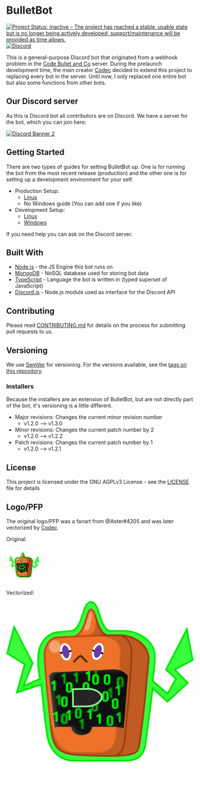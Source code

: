 # BulletBot

[![Project Status: Inactive – The project has reached a stable, usable state but is no longer being actively developed; support/maintenance will be provided as time allows.](https://www.repostatus.org/badges/latest/inactive.svg)](https://www.repostatus.org/#inactive)
[![Discord](https://discordapp.com/api/guilds/630139225869647913/widget.png)](https://discord.gg/74py7yd)

This is a general-purpose Discord bot that originated from a webhook problem in the [Code Bullet and Co](https://discord.gg/3wTEZkh) server. During the prelaunch development time, the main creator [Codec](https://github.com/Jet132) decided to extend this project to replacing every bot in the server. Until now, I only replaced one entire bot but also some functions from other bots.

## Our Discord server

As this is Discord bot all contributors are on Discord. We have a server for the bot, which you can join here:

[![Discord Banner 2](https://discordapp.com/api/guilds/630139225869647913/widget.png?style=banner2)](https://discord.gg/74py7yd)

## Getting Started

There are two types of guides for setting BulletBot up. One is for running the bot from the most recent release (production) and the other one is for setting up a development environment for your self.

- Production Setup:
  - [Linux](https://bulletbot.readthedocs.io/en/latest/Setup-Guides/Production/Linux-Prod-Setup-Guide/)
  - No Windows guide (You can add one if you like)
- Development Setup:
  - [Linux](https://bulletbot.readthedocs.io/en/latest/Setup-Guides/Development/Linux-Dev-Setup-Guide/)
  - [Windows](https://bulletbot.readthedocs.io/en/latest/Setup-Guides/Development/Windows-Dev-Setup-Guide/)

If you need help you can ask on the Discord server.

## Built With

- [Node.js](https://nodejs.org) - the JS Engine this bot runs on
- [MongoDB](https://www.mongodb.com) - NoSQL database used for storing bot data
- [TypeScript](https://www.typescriptlang.org/) - Language the bot is written in (typed superset of JavaScript)
- [Discord.js](https://discord.js.org) - Node.js module used as interface for the Discord API

## Contributing

Please read [CONTRIBUTING.md](CONTRIBUTING.md) for details on the process for submitting pull requests to us.

## Versioning

We use [SemVer](http://semver.org/) for versioning. For the versions available, see the [tags on this repository](https://github.com/CodeBullet-Community/BulletBot/tags).

### Installers

Because the installers are an extension of BulletBot, but are not directly part of the bot, it's versioning is a little different.

* Major revisions: Changes the current minor revision number
  * v1.2.0 --> v1.3.0
* Minor revisions: Changes the current patch number by 2
  * v1.2.0 --> v1.2.2
* Patch revisions: Changes the current patch number by 1
  * v1.2.0 --> v1.2.1

## License

This project is licensed under the GNU AGPLv3 License - see the [LICENSE](LICENSE) file for details

## Logo/PFP

The original logo/PFP was a fanart from @Aster#4205 and was later vectorized by [Codec](https://github.com/Jet132/).

Original:

![original avatar](media/Pixelart-BulletBot.png "Original Avatar")

Vectorized:

![vector avatar](media/BulletBot.svg "Vectorized Avatar")
